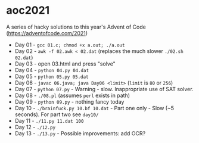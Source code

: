 # aoc2021
A series of hacky solutions to this year's Advent of Code (https://adventofcode.com/2021)

- Day 01 - `gcc 01.c; chmod +x a.out; ./a.out`
- Day 02 - `awk -f 02.awk < 02.dat` (replaces the much slower `./02.sh 02.dat`)
- Day 03 - open 03.html and press "solve"
- Day 04 - `python 04.py 04.dat`
- Day 05 - `python 05.py 05.dat`
- Day 06 - `javac 06.java; java Day06 <limit>` (`limit` is `80` or `256`)
- Day 07 - `python 07.py` - Warning - slow.  Inappropriate use of SAT solver.
- Day 08 - `./08.pl` (assumes `perl` exists in path)
- Day 09 - `python 09.py` - nothing fancy today
- Day 10 - `./brainfuck.py 10.bf 10.dat` - Part one only - Slow (~5 seconds).  For part two see `day10/`
- Day 11 - `./11.py 11.dat 100`
- Day 12 - `./12.py`
- Day 13 - `./13.py` - Possible improvements: add OCR?
